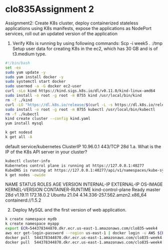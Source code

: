 # clo835Assignment 2

Assignment2: Create K8s cluster, deploy containerized stateless applications using K8s manifests, expose the applications as NodePort services, roll out an updated version of the application

1.	Verify K8s is running by using following commands:
Scp -i week5 *.* <ip address>:/tmp
Setup user data for creating K8s in the ec2, which has 30 GB and is of t3.medium type.
 ```bash
 #!/bin/bash
set -ex
sudo yum update -y
sudo yum install docker -y
sudo systemctl start docker
sudo usermod -a -G docker ec2-user
curl -sLo kind https://kind.sigs.k8s.io/dl/v0.11.0/kind-linux-amd64
sudo install -o root -g root -m 0755 kind /usr/local/bin/kind
rm -f ./kind
curl -LO "https://dl.k8s.io/release/$(curl -L -s https://dl.k8s.io/release/stable.txt)/bin/linux/amd64/kubectl"
sudo install -o root -g root -m 0755 kubectl /usr/local/bin/kubectl
rm -f ./kubectl
kind create cluster --config kind.yaml
yum install mysql

k get nodesd
k get all -A

 ```
default       service/kubernetes      ClusterIP   10.96.0.1       <none>        443/TCP                  28d
1.a.   What is the IP of the K8s API server in your cluster?
```bash
kubectl cluster-info
Kubernetes control plane is running at https://127.0.0.1:40277
KubeDNS is running at https://127.0.0.1:40277/api/v1/namespaces/kube-system/services/kube-dns:dns/proxy
k get nodes -owide

```
NAME                 STATUS   ROLES    AGE   VERSION    INTERNAL-IP   EXTERNAL-IP   OS-IMAGE       KERNEL-VERSION                  CONTAINER-RUNTIME
kind-control-plane   Ready    master   28d   v1.19.11   172.18.0.2    <none>        Ubuntu 21.04   4.14.336-257.562.amzn2.x86_64   containerd://1.5.2


2.	Deploy MySQL and the first version of web application.
```bash
k create namespace mydb 
k create namespace myapp
export ECR=544378344870.dkr.ecr.us-east-1.amazonaws.com/clo835-week4
aws ecr get-login-password --region us-east-1 | docker login -u AWS ${ECR} --password-stdin
docker pull  544378344870.dkr.ecr.us-east-1.amazonaws.com/clo835-week4:app
docker pull  544378344870.dkr.ecr.us-east-1.amazonaws.com/clo835-week4:mysql

```



